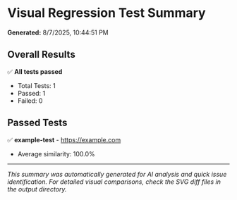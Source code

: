 # Visual Regression Test Summary

**Generated:** 8/7/2025, 10:44:51 PM

## Overall Results

✅ **All tests passed**

- Total Tests: 1
- Passed: 1
- Failed: 0

## Passed Tests

✅ **example-test** - https://example.com
  - Average similarity: 100.0%

---

*This summary was automatically generated for AI analysis and quick issue identification.*
*For detailed visual comparisons, check the SVG diff files in the output directory.*